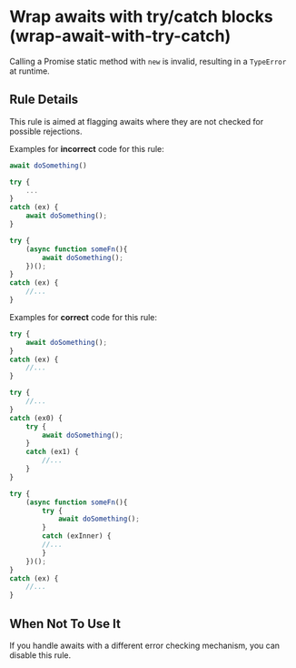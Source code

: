 # Wrap awaits with try/catch blocks (wrap-await-with-try-catch)

Calling a Promise static method with `new` is invalid, resulting in a
`TypeError` at runtime.

## Rule Details

This rule is aimed at flagging awaits where they are not checked for possible rejections.

Examples for **incorrect** code for this rule:

```js
await doSomething()
```

```js
try {
    ...
}
catch (ex) {
    await doSomething();
}
```

```js
try {
    (async function someFn(){
        await doSomething();
    })();
}
catch (ex) {
    //...
}
```

Examples for **correct** code for this rule:

```js
try {
    await doSomething();
}
catch (ex) {
    //...
}
```

```js
try {
    //...
}
catch (ex0) {
    try {
        await doSomething();
    }
    catch (ex1) {
        //...
    }
}
```

```js
try {
    (async function someFn(){
        try {
            await doSomething();
        }
        catch (exInner) {
        //...
        }
    })();
}
catch (ex) {
    //...
}
```

## When Not To Use It

If you handle awaits with a different error checking mechanism, you can disable this rule.
